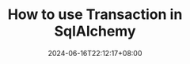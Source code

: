 ---
title: "How to use Transaction in SqlAlchemy"
summary: "How to transaction in SqlAlchemy"
description: "How to transaction in SqlAlchemy? Provide transaction example in SqlAlchemy with FastAPI Framework."
date: 2024-06-16T22:12:17+08:00
slug: "sqlalchemy-transaction"
tags: ["blog","en","SqlAlchemy","backend","python"]
# series: ["Documentation"]
# series_order: 9
cascade:
  showEdit: true
  showSummary: true
  hideFeatureImage: false
draft: false
---
